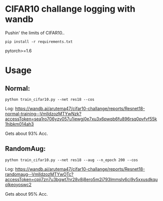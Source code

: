 # CIFAR10 challange logging with wandb
Pushin' the limits of CIFAR10..

`pip install -r requirements.txt`

pytorch>=1.6

# Usage
## Normal: 
`python train_cifar10.py --net res18 --cos`

Log: https://wandb.ai/arutema47/cifar10-challange/reports/Resnet18-normal-training--VmlldzozMTYwNzk?accessToken=sea1ro706yzv057u1iewgj0e7xu3x6pwqb6fu896rsq0pvfvf55k1hibkm014ah3

Gets about 93% Acc.

## RandomAug: 
`python train_cifar10.py --net res18 --aug --n_epoch 200 --cos`

Log: https://wandb.ai/arutema47/cifar10-challange/reports/Resnet18-randomaug--VmlldzozMTYwOTc?accessToken=cpji7zn7u3bgwt7nr28v8j8ero5m2j793lmmslv6cj9v5xxusdkquolkeoyoswc2

Gets about 95% Acc.
